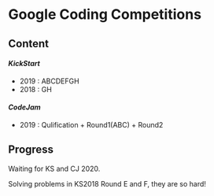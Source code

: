 # Google Coding Competitions

## Content

#### *KickStart*

- 2019 : ABCDEFGH
- 2018 : GH

#### *CodeJam*

- 2019 : Qulification + Round1(ABC) + Round2

## Progress

Waiting for KS and CJ 2020.

Solving problems in KS2018 Round E and F, they are so hard!